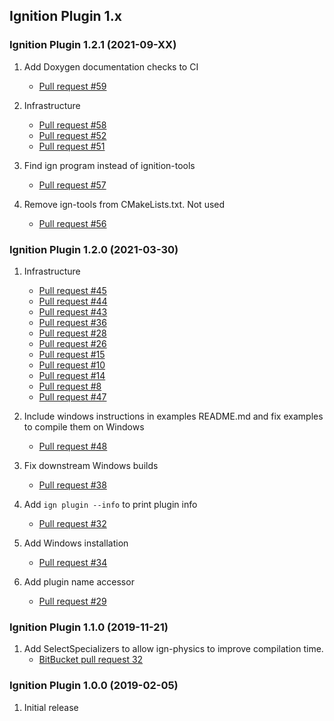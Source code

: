 ## Ignition Plugin 1.x

### Ignition Plugin 1.2.1 (2021-09-XX)

1. Add Doxygen documentation checks to CI
    * [Pull request #59](https://github.com/ignitionrobotics/ign-plugin/pull/59)

1. Infrastructure
    * [Pull request #58](https://github.com/ignitionrobotics/ign-plugin/pull/58)
    * [Pull request #52](https://github.com/ignitionrobotics/ign-plugin/pull/52)
    * [Pull request #51](https://github.com/ignitionrobotics/ign-plugin/pull/51)

1. Find ign program instead of ignition-tools
    * [Pull request #57](https://github.com/ignitionrobotics/ign-plugin/pull/57)

1. Remove ign-tools from CMakeLists.txt. Not used
    * [Pull request #56](https://github.com/ignitionrobotics/ign-plugin/pull/56)

### Ignition Plugin 1.2.0 (2021-03-30)

1. Infrastructure
    * [Pull request #45](https://github.com/ignitionrobotics/ign-plugin/pull/45)
    * [Pull request #44](https://github.com/ignitionrobotics/ign-plugin/pull/44)
    * [Pull request #43](https://github.com/ignitionrobotics/ign-plugin/pull/43)
    * [Pull request #36](https://github.com/ignitionrobotics/ign-plugin/pull/36)
    * [Pull request #28](https://github.com/ignitionrobotics/ign-plugin/pull/28)
    * [Pull request #26](https://github.com/ignitionrobotics/ign-plugin/pull/26)
    * [Pull request #15](https://github.com/ignitionrobotics/ign-plugin/pull/15)
    * [Pull request #10](https://github.com/ignitionrobotics/ign-plugin/pull/10)
    * [Pull request #14](https://github.com/ignitionrobotics/ign-plugin/pull/14)
    * [Pull request #8](https://github.com/ignitionrobotics/ign-plugin/pull/8)
    * [Pull request #47](https://github.com/ignitionrobotics/ign-plugin/pull/47)

1. Include windows instructions in examples README.md and fix examples to compile them on Windows
    * [Pull request #48](https://github.com/ignitionrobotics/ign-plugin/pull/48)

1. Fix downstream Windows builds
    * [Pull request #38](https://github.com/ignitionrobotics/ign-plugin/pull/38)

1. Add `ign plugin --info` to print plugin info
    * [Pull request #32](https://github.com/ignitionrobotics/ign-plugin/pull/32)

1. Add Windows installation
    * [Pull request #34](https://github.com/ignitionrobotics/ign-plugin/pull/34)

1. Add plugin name accessor
    * [Pull request #29](https://github.com/ignitionrobotics/ign-plugin/pull/29)

### Ignition Plugin 1.1.0 (2019-11-21)

1. Add SelectSpecializers to allow ign-physics to improve compilation time.
    * [BitBucket pull request 32](https://osrf-migration.github.io/ignition-gh-pages/#!/ignitionrobotics/ign-physics/pull-requests/32)

### Ignition Plugin 1.0.0 (2019-02-05)

1. Initial release


